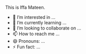 This is Iffa Mateen.
- 👀 I’m interested in ...
- 🌱 I’m currently learning ...
- 💞️ I’m looking to collaborate on ...
- 📫 How to reach me ...
- 😄 Pronouns: ...
- ⚡ Fun fact: ...

<!---
IFFAMATEEN/IFFAMATEEN is a ✨ special ✨ repository because its `README.md` (this file) appears on your GitHub profile.
You can click the Preview link to take a look at your changes.
--->
